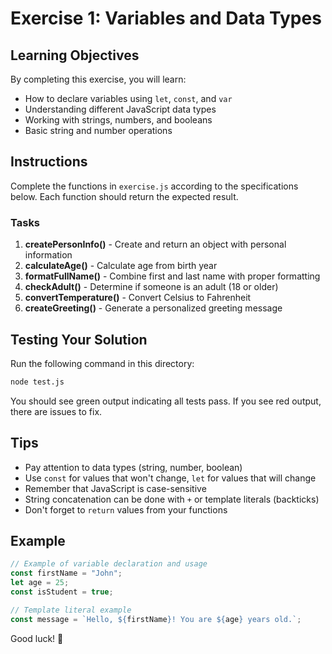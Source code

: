 # Exercise 1: Variables and Data Types

## Learning Objectives
By completing this exercise, you will learn:
- How to declare variables using `let`, `const`, and `var`
- Understanding different JavaScript data types
- Working with strings, numbers, and booleans
- Basic string and number operations

## Instructions

Complete the functions in `exercise.js` according to the specifications below. Each function should return the expected result.

### Tasks

1. **createPersonInfo()** - Create and return an object with personal information
2. **calculateAge()** - Calculate age from birth year
3. **formatFullName()** - Combine first and last name with proper formatting
4. **checkAdult()** - Determine if someone is an adult (18 or older)
5. **convertTemperature()** - Convert Celsius to Fahrenheit
6. **createGreeting()** - Generate a personalized greeting message

## Testing Your Solution

Run the following command in this directory:
```bash
node test.js
```

You should see green output indicating all tests pass. If you see red output, there are issues to fix.

## Tips

- Pay attention to data types (string, number, boolean)
- Use `const` for values that won't change, `let` for values that will change
- Remember that JavaScript is case-sensitive
- String concatenation can be done with `+` or template literals (backticks)
- Don't forget to `return` values from your functions

## Example

```javascript
// Example of variable declaration and usage
const firstName = "John";
let age = 25;
const isStudent = true;

// Template literal example
const message = `Hello, ${firstName}! You are ${age} years old.`;
```

Good luck! 🚀
